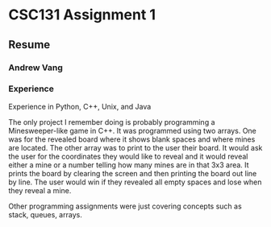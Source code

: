 # CSC131 Assignment 1
## Resume

### Andrew Vang

### Experience
Experience in Python, C++, Unix, and Java

The only project I remember doing is probably programming a Minesweeper-like game in C++.
It was programmed using two arrays. One was for the revealed board where it shows blank spaces and where mines are located.
The other array was to print to the user their board. It would ask the user for the coordinates they would like to reveal and it would reveal either a mine or a number telling how many mines are in that 3x3 area. It prints the board by clearing the screen and then printing the board out line by line. The user would win if they revealed all empty spaces and lose when they reveal a mine.

Other programming assignments were just covering concepts such as stack, queues, arrays.
